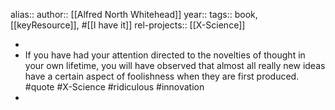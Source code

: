 alias::
author:: [[Alfred North Whitehead]]
year::
tags:: book, [[keyResource]], #[[I have it]]
rel-projects:: [[X-Science]]


-
- If you have had your attention directed to the novelties of thought in your own lifetime, you will have observed that almost all really new ideas have a certain aspect of foolishness when they are first produced. #quote #X-Science #ridiculous #innovation
-
